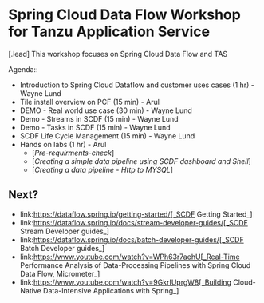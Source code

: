 # Spring Cloud Data Flow Workshop for Tanzu Application Service
[.lead]
This workshop focuses on Spring Cloud Data Flow and TAS

Agenda::
* Introduction to Spring Cloud Dataflow and customer uses cases (1 hr) - Wayne Lund
* Tile install overview on PCF (15 min) - Arul
* DEMO - Real world use case (30 min) - Wayne Lund
* Demo - Streams in SCDF (15 min) - Wayne Lund
* Demo - Tasks in SCDF  (15 min) - Wayne Lund
* SCDF Life Cycle Management (15 min) - Wayne Lund
* Hands on labs (1 hr) - Arul
    * [_Pre-requirments-check_]
    * [_Creating a simple data pipeline using SCDF dashboard and Shell_]
    * [_Creating a data pipeline  - Http to MYSQL_]


## Next?
* link:https://dataflow.spring.io/getting-started/[_SCDF Getting Started_]
* link:https://dataflow.spring.io/docs/stream-developer-guides/[_SCDF Stream Developer guides_]
* link:https://dataflow.spring.io/docs/batch-developer-guides/[_SCDF Batch Developer guides_]
* link:https://www.youtube.com/watch?v=WPh63r7aehU[_Real-Time Performance Analysis of Data-Processing Pipelines with Spring Cloud Data Flow, Micrometer_]
* link:https://www.youtube.com/watch?v=9GkrIUprgW8[_Building Cloud-Native Data-Intensive Applications with Spring_]
